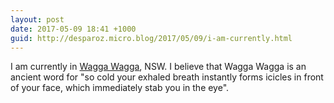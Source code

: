 ```yaml
---
layout: post
date: 2017-05-09 18:41 +1000
guid: http://desparoz.micro.blog/2017/05/09/i-am-currently.html
---
```

I am currently in [Wagga Wagga](https://en.wikipedia.org/wiki/Wagga_Wagga), NSW. I believe that Wagga Wagga is an ancient word for "so cold your exhaled breath instantly forms icicles in front of your face, which immediately stab you in the eye".

